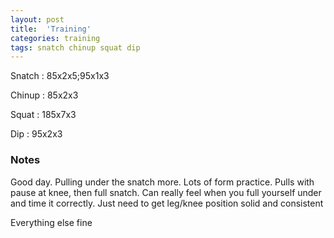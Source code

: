 ```yaml
---
layout: post
title:  'Training'
categories: training
tags: snatch chinup squat dip
---
```


Snatch :   85x2x5;95x1x3

Chinup      :   85x2x3

Squat    :  185x7x3

Dip   : 95x2x3

### Notes

Good day. Pulling under the snatch more. Lots of form practice. Pulls with pause at knee, then full snatch. Can really feel when you full yourself under and time it correctly. Just need to get leg/knee position solid and consistent

Everything else fine
